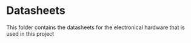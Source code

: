 # Datasheets

This folder contains the datasheets for the electronical hardware that is used in this project
